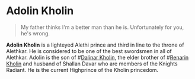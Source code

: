 # Adolin Kholin

> My father thinks I'm a better man than he is. Unfortunately for you, he's wrong.

**Adolin Kholin** is a lighteyed Alethi prince and third in line to the throne of Alethkar. He is considered to be one of the best swordsmen in all of Alethkar. Adolin is the son of #[Dalinar Kholin](characters/dalinar), the elder brother of #[Renarin Kholin](characters/renarin) and husband of Shallan Davar who are members of the Knights Radiant. He is the current Highprince of the Kholin princedom.
